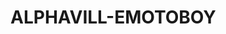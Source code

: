 # ALPHAVILL-EMOTOBOY<!DOCTYPE html>
<html lang="pt-BR">
<head>
    <meta charset="UTF-8">
    <meta name="viewport" content="width=device-width, initial-scale=1.0">
    <title>ALPHAVILLE MOTOBOY - Entregas Rápidas em Alphaville e Região</title>
    <link rel="stylesheet" href="https://cdnjs.cloudflare.com/ajax/libs/font-awesome/6.4.0/css/all.min.css">
    <style>
        /* [Seu CSS existente permanece igual] */
        
        /* Seção do Mapa Aprimorada */
        .coverage {
            padding: 80px 0;
            background-color: var(--white);
            position: relative;
        }
        
        .map-container {
            height: 500px;
            width: 100%;
            border-radius: 10px;
            overflow: hidden;
            box-shadow: 0 10px 30px rgba(0,0,0,0.1);
            margin-top: 40px;
            position: relative;
        }
        
        .map-overlay {
            position: absolute;
            top: 20px;
            left: 20px;
            background: rgba(255, 255, 255, 0.9);
            padding: 15px;
            border-radius: 8px;
            box-shadow: 0 4px 12px rgba(0,0,0,0.1);
            z-index: 1000;
            max-width: 300px;
        }
        
        .map-overlay h3 {
            color: var(--primary);
            margin-bottom: 10px;
            font-size: 18px;
        }
        
        .coverage-list {
            display: grid;
            grid-template-columns: repeat(auto-fit, minmax(200px, 1fr));
            gap: 20px;
            margin-top: 40px;
            background: var(--light);
            padding: 30px;
            border-radius: 10px;
        }
        
        .coverage-list li {
            display: flex;
            align-items: center;
            gap: 10px;
            color: var(--dark);
            padding: 8px 0;
            border-bottom: 1px solid #eee;
        }
        
        .coverage-list i {
            color: var(--secondary);
            font-size: 18px;
        }
        
        .check-coverage {
            background: var(--primary);
            color: white;
            border: none;
            padding: 12px 25px;
            border-radius: 50px;
            font-weight: 600;
            cursor: pointer;
            display: block;
            margin: 30px auto 0;
            transition: all 0.3s;
        }
        
        .check-coverage:hover {
            background: var(--secondary);
            transform: translateY(-3px);
            box-shadow: 0 5px 15px rgba(0,0,0,0.2);
        }
    </style>
</head>
<body>
    <!-- [Seu conteúdo existente permanece igual até a seção About] -->

    <!-- Seção de Cobertura Aprimorada -->
    <section class="coverage">
        <div class="container">
            <h2 class="section-title">Área de Cobertura Exclusiva</h2>
            <p style="text-align: center; margin-bottom: 20px; max-width: 800px; margin-left: auto; margin-right: auto;">
                Nossa equipe atende toda a região de Alphaville e adjacências com rapidez e segurança. 
                Confira no mapa abaixo nossa área de atuação:
            </p>
            
            <div class="map-container">
                <div class="map-overlay">
                    <h3><i class="fas fa-map-marked-alt"></i> Centro de Operações</h3>
                    <p>Alphaville Commercial - Barueri/SP</p>
                </div>
                <iframe src="https://www.google.com/maps/embed?pb=!1m18!1m12!1m3!1d14639.09632494315!2d-46.857222!3d-23.493333!2m3!1f0!2f0!3f0!3m2!1i1024!2i768!4f13.1!3m3!1m2!1s0x94cf03c20ecb7937%3A0x31502f6b8d3c2e15!2sAlphaville%2C%20Barueri%20-%20SP!5e0!3m2!1spt-BR!2sbr!4v1717123456789!5m2!1spt-BR!2sbr" 
                        width="100%" 
                        height="100%" 
                        style="border:0;" 
                        allowfullscreen="" 
                        loading="lazy" 
                        referrerpolicy="no-referrer-when-downgrade">
                </iframe>
            </div>
            
            <div class="coverage-list">
                <h3 style="grid-column: 1 / -1; color: var(--primary); margin-bottom: 15px;">
                    <i class="fas fa-check-circle"></i> Bairros Atendidos:
                </h3>
                <li><i class="fas fa-map-pin"></i> Alphaville Industrial</li>
                <li><i class="fas fa-map-pin"></i> Alphaville Comercial</li>
                <li><i class="fas fa-map-pin"></i> Tamboré</li>
                <li><i class="fas fa-map-pin"></i> Jardim Califórnia</li>
                <li><i class="fas fa-map-pin"></i> Aldeia da Serra</li>
                <li><i class="fas fa-map-pin"></i> Vila São Francisco</li>
                <li><i class="fas fa-map-pin"></i> Centro Barueri</li>
                <li><i class="fas fa-map-pin"></i> Jardim Barueri</li>
                <li><i class="fas fa-map-pin"></i> Parque Viana</li>
                <li><i class="fas fa-map-pin"></i> City Boa Vista</li>
            </div>
            
            <button class="check-coverage">
                <i class="fas fa-search-location"></i> Verifique se atendemos seu endereço
            </button>
        </div>
    </section>

    <script>
        // Função para o botão de verificação de cobertura
        document.querySelector('.check-coverage').addEventListener('click', function() {
            const address = prompt("Digite seu endereço completo (Rua, Número, Bairro):");
            if (address) {
                alert("Obrigado! Verificaremos e entraremos em contato para confirmar se atendemos em:\n\n" + address);
            }
        });
    </script>
</body>
</html>
